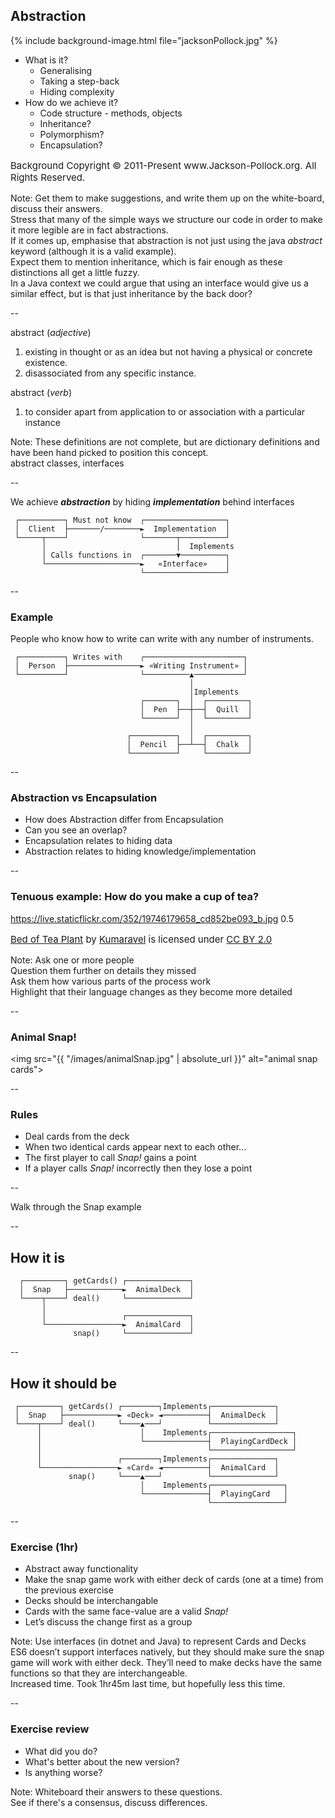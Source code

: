 ## Abstraction

{% include background-image.html file="jacksonPollock.jpg" %}

+ What is it?
    + Generalising
    + Taking a step-back
    + Hiding complexity
+ How do we achieve it?
    + Code structure - methods, objects
    + Inheritance?
    + Polymorphism?
    + Encapsulation?

<p style="float:bottom;font-size:15px">Background Copyright © 2011-Present www.Jackson-Pollock.org. All Rights Reserved.</p>

Note:
Get them to make suggestions, and write them up on the white-board, discuss their answers.  
Stress that many of the simple ways we structure our code in order to make it more legible are in fact abstractions.  
If it comes up, emphasise that abstraction is not just using the java _abstract_ keyword (although it is a valid example).  
Expect them to mention inheritance, which is fair enough as these distinctions all get a little fuzzy.  
In a Java context we could argue that using an interface would give us a similar effect, but is that just inheritance by the back door?  

--

abstract (*adjective*)

1. existing in thought or as an idea but not having a physical or concrete existence.
1. disassociated from any specific instance.

abstract (*verb*)

1. to consider apart from application to or association with a particular instance

Note: These definitions are not complete, but are dictionary definitions and have been hand picked to position this concept.  
  abstract classes, interfaces

--

We achieve ***abstraction*** by hiding
***implementation*** behind interfaces

```text
 ┌──────────┐ Must not know  ┌──────────────────┐
 │  Client  ├───────/────────►  Implementation  │
 └─────┬────┘                └───────┬──────────┘
       │                             │  Implements
       │ Calls functions in  ┌───────▼──────────┐
       └─────────────────────►   «Interface»    │
                             └──────────────────┘
```

--

### Example

People who know how to write can write with any number of instruments.

```text
 ┌──────────┐ Writes with    ┌──────────────────────┐
 │  Person  ├────────────────► «Writing Instrument» │
 └──────────┘                └──────────▲───────────┘
                                        │
                                        │Implements
                             ┌───────┐  │  ┌─────────┐
                             │  Pen  ├──┼──┤  Quill  │
                             └───────┘  │  └─────────┘
                                        │
                          ┌──────────┐  │  ┌─────────┐
                          │  Pencil  ├──┴──┤  Chalk  │
                          └──────────┘     └─────────┘
```

--

### Abstraction vs Encapsulation

+ How does Abstraction differ from Encapsulation
+ Can you see an overlap?
+ Encapsulation relates to hiding data
+ Abstraction relates to hiding knowledge/implementation

--

### Tenuous example: How do you make a cup of tea?

<backgroundimage>https://live.staticflickr.com/352/19746179658_cd852be093_b.jpg</backgroundimage>
<backgroundimageopacity>0.5</backgroundimageopacity>



<p style="float:bottom;font-size:15px"><a href="https://www.flickr.com/photos/49694447@N00/19746179658">Bed of Tea Plant</a> by <a href="https://www.flickr.com/photos/49694447@N00">Kumaravel</a> is licensed under <a href="https://creativecommons.org/licenses/by/2.0/?ref=ccsearch&atype=html" style="margin-right: 5px;">CC BY 2.0</a></p>

Note: Ask one or more people  
  Question them further on details they missed  
  Ask them how various parts of the process work  
  Highlight that their language changes as they become more detailed  

--

### Animal Snap!

<img src="{{ "/images/animalSnap.jpg" | absolute_url }}" alt="animal snap cards">

--

### Rules

+ Deal cards from the deck
+ When two identical cards appear next to each other...
+ The first player to call _Snap!_ gains a point
+ If a player calls _Snap!_ incorrectly then they lose a point

--

Walk through the Snap example

--

## How it is

```text
  ┌─────────┐ getCards() ┌──────────────┐
  │  Snap   ├────────────►  AnimalDeck  │
  └────┬────┘ deal()     └──────────────┘
       │
       │                 ┌──────────────┐
       └─────────────────►  AnimalCard  │
              snap()     └──────────────┘

```

--

## How it should be

```text
 ┌─────────┐ getCards() ┌────────┐Implements┌──────────────┐
 │  Snap   ├────────────► «Deck» ◄──────────┤  AnimalDeck  │
 └────┬────┘ deal()     └────▲───┘          └──────────────┘
      │                      │    Implements┌──────────────────┐
      │                      └──────────────┤  PlayingCardDeck │
      │                                     └──────────────────┘
      │                 ┌────────┐Implements┌──────────────┐
      └─────────────────► «Card» ◄──────────┤  AnimalCard  │
             snap()     └────▲───┘          └──────────────┘
                             │    Implements┌────────────────┐
                             └──────────────┤  PlayingCard   │
                                            └────────────────┘
```

--

### Exercise (1hr)

+ Abstract away functionality 
+ Make the snap game work with either deck of cards (one at a time) from the previous exercise
+ Decks should be interchangable
+ Cards with the same face-value are a valid _Snap!_
+ Let’s discuss the change first as a group

Note:
Use interfaces (in dotnet and Java) to represent Cards and Decks  
ES6 doesn’t support interfaces natively, but they should make sure the snap game will work with either deck. They’ll need to make decks have the same functions so that they are interchangeable.  
Increased time. Took 1hr45m last time, but hopefully less this time.

--

### Exercise review

+ What did you do?
+ What's better about the new version?
+ Is anything worse?

Note:
Whiteboard their answers to these questions.  
See if there's a consensus, discuss differences.  

